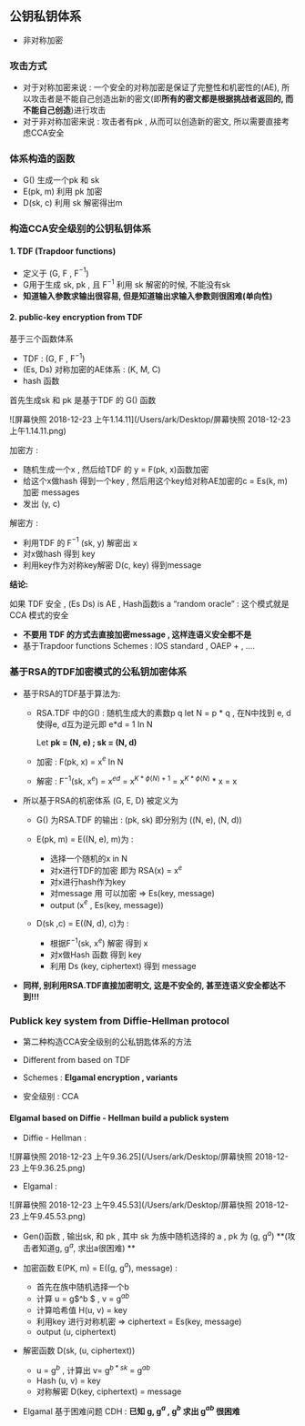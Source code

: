 ## 公钥私钥体系

* 非对称加密

### 攻击方式

* 对于对称加密来说 : 一个安全的对称加密是保证了完整性和机密性的(AE), 所以攻击者是不能自己创造出新的密文(即**所有的密文都是根据挑战者返回的, 而不能自己创造**)进行攻击
* 对于非对称加密来说 : 攻击者有pk , 从而可以创造新的密文, 所以需要直接考虑CCA安全

### 体系构造的函数

* G() 生成一个pk 和 sk
* E(pk, m) 利用 pk 加密
* D(sk, c) 利用 sk 解密得出m 

### 构造CCA安全级别的公钥私钥体系

 #### 1. TDF (Trapdoor functions)

* 定义于 (G, F , F$^{-1}$)
* G用于生成 sk, pk  , 且 F$^{-1}$ 利用 sk 解密的时候, 不能没有sk 
* **知道输入参数求输出很容易, 但是知道输出求输入参数则很困难(单向性)**



#### 2. public-key encryption from TDF  

基于三个函数体系 

* TDF : (G, F , F$^{-1}$)
* (Es, Ds) 对称加密的AE体系 : (K, M, C)
* hash 函数 

首先生成sk 和 pk 是基于TDF 的 G() 函数

![屏幕快照 2018-12-23 上午1.14.11](/Users/ark/Desktop/屏幕快照 2018-12-23 上午1.14.11.png)

加密方 : 

* 随机生成一个x , 然后给TDF 的 y = F(pk, x)函数加密 
* 给这个x做hash 得到一个key , 然后用这个key给对称AE加密的c = Es(k, m) 加密 messages
* 发出 (y, c)

解密方 :

* 利用TDF 的 F$^{-1}$ (sk, y) 解密出 x 
* 对x做hash 得到 key
* 利用key作为对称key解密 D(c, key) 得到message



**结论:**

如果 TDF 安全 , (Es Ds) is AE , Hash函数is a “random oracle”  : 这个模式就是CCA 模式的安全



* **不要用 TDF 的方式去直接加密message , 这样连语义安全都不是**
* 基于Trapdoor functions Schemes : IOS standard , OAEP + , ....



### 基于RSA的TDF加密模式的公私钥加密体系 

* 基于RSA的TDF基于算法为:

  * RSA.TDF 中的G() : 随机生成大的素数p q  let N = p * q , 在N中找到 e, d 使得e, d互为逆元即 e*d = 1 In N

    Let **pk = (N, e)  ; sk = (N, d)**

  * 加密 :  F(pk, x) = x$^e$ In N 

  * 解密 :  F$^{-1}$(sk, x$^e$) = x$^{ed}$ = x$^{K* \phi (N) + 1}$  =  x$^{K* \phi (N) }$ * x = x  

* 所以基于RSA的机密体系 (G, E, D) 被定义为 
  * G() 为RSA.TDF 的输出 : (pk, sk) 即分别为 ((N, e), (N, d))
  * E(pk, m)  = E((N, e), m)为 : 
    * 选择一个随机的x in N
    * 对x进行TDF的加密 即为 RSA(x) = x$^e$ 
    * 对x进行hash作为key
    * 对message 用 可以加密 => Es(key, message)
    * output (x$^e$ ,   Es(key, message))

  * D(sk ,c) = E((N, d), c)为 : 
    * 根据F$^{-1}$(sk, x$^e$) 解密 得到 x
    * 对x做Hash 函数 得到 key
    * 利用 Ds (key, ciphertext) 得到 message

* **同样, 别利用RSA.TDF直接加密明文, 这是不安全的, 甚至连语义安全都达不到!!!**



### Publick key system from Diffie-Hellman protocol

* 第二种构造CCA安全级别的公私钥匙体系的方法

* Different  from based on TDF 
* Schemes : **Elgamal encryption , variants**
* 安全级别 : CCA



#### Elgamal based on Diffie - Hellman build a publick system

* Diffie - Hellman : 

![屏幕快照 2018-12-23 上午9.36.25](/Users/ark/Desktop/屏幕快照 2018-12-23 上午9.36.25.png)

* Elgamal : 

![屏幕快照 2018-12-23 上午9.45.53](/Users/ark/Desktop/屏幕快照 2018-12-23 上午9.45.53.png)

* Gen()函数 , 输出sk, 和 pk , 其中 sk 为族中随机选择的 a , pk 为 (g, g$^a$) **(攻击者知道g, g$^a$, 求出a很困难) **
* 加密函数 E(PK, m) = E((g, g$^a$), message) : 
  * 首先在族中随机选择一个b 
  * 计算 u = g$^b $ , v = g$^{ab}$  
  * 计算哈希值 H(u, v) = key
  * 利用key 进行对称机密 => ciphertext = Es(key, message)
  * output (u, ciphertext)
* 解密函数 D(sk, (u, ciphertext)) 
  *  u = g$^b$ , 计算出 v= g$^{b*sk}$  = g$^{ab}$
  * Hash (u, v) = key
  * 对称解密 D(key, ciphertext) = message





* Elgamal 基于困难问题  CDH : **已知 g, g$^a$ , g$^b$ 求出 g$^{ab}$ 很困难**






